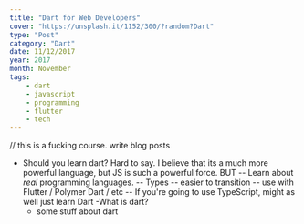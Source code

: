 ```yaml
---
title: "Dart for Web Developers"
cover: "https://unsplash.it/1152/300/?random?Dart"
type: "Post"
category: "Dart"
date: 11/12/2017
year: 2017
month: November
tags:
    - dart
    - javascript
    - programming
    - flutter
    - tech
---
```

// this is a fucking course. write blog posts
- Should you learn dart?
Hard to say. I believe that its a much more powerful language, but JS is such a powerful force.
BUT -- Learn about *real* programming languages. 
    -- Types
    -- easier to transition
    -- use with Flutter / Polymer Dart / etc
    -- If you're going to use TypeScript, might as well just learn Dart
-What is dart?
    - some stuff about dart 
